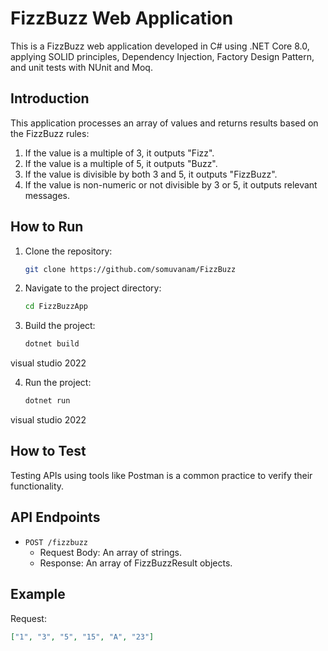 # FizzBuzz Web Application

This is a FizzBuzz web application developed in C# using .NET Core 8.0, applying SOLID principles, Dependency Injection, Factory Design Pattern, and unit tests with NUnit and Moq.

## Introduction
This application processes an array of values and returns results based on the FizzBuzz rules:
1. If the value is a multiple of 3, it outputs "Fizz".
2. If the value is a multiple of 5, it outputs "Buzz".
3. If the value is divisible by both 3 and 5, it outputs "FizzBuzz".
4. If the value is non-numeric or not divisible by 3 or 5, it outputs relevant messages.

## How to Run
1. Clone the repository:
    ```bash
    git clone https://github.com/somuvanam/FizzBuzz
    ```
2. Navigate to the project directory:
    ```bash
    cd FizzBuzzApp
    ```
3. Build the project:
    ```bash
    dotnet build
    ```
visual studio 2022

4. Run the project:
    ```bash
    dotnet run
    ```
visual studio 2022

## How to Test
Testing APIs using tools like Postman  is a common practice to verify their functionality.

## API Endpoints
- `POST /fizzbuzz`
  - Request Body: An array of strings.
  - Response: An array of FizzBuzzResult objects.

## Example
Request:
```json
["1", "3", "5", "15", "A", "23"]
